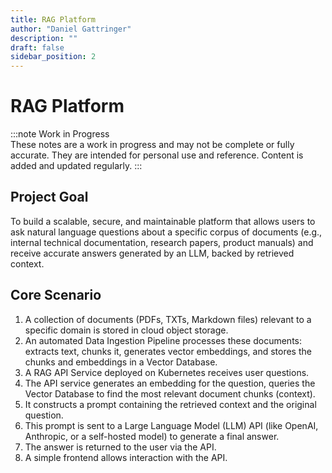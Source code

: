 ```yaml
---
title: RAG Platform
author: "Daniel Gattringer"
description: ""
draft: false
sidebar_position: 2
---
```


# RAG Platform

:::note
Work in Progress  
These notes are a work in progress and may not be complete or fully accurate. They are intended for personal use and reference.
Content is added and updated regularly.
:::

## Project Goal

To build a scalable, secure, and maintainable platform that allows users to ask natural language questions about a specific corpus of documents (e.g., internal technical documentation, research papers, product manuals) and receive accurate answers generated by an LLM, backed by retrieved context.

## Core Scenario

1. A collection of documents (PDFs, TXTs, Markdown files) relevant to a specific domain is stored in cloud object storage.
2. An automated Data Ingestion Pipeline processes these documents: extracts text, chunks it, generates vector embeddings, and stores the chunks and embeddings in a Vector Database.
3. A RAG API Service deployed on Kubernetes receives user questions.
4. The API service generates an embedding for the question, queries the Vector Database to find the most relevant document chunks (context).
5. It constructs a prompt containing the retrieved context and the original question.
6. This prompt is sent to a Large Language Model (LLM) API (like OpenAI, Anthropic, or a self-hosted model) to generate a final answer.
7. The answer is returned to the user via the API.
8. A simple frontend allows interaction with the API.
